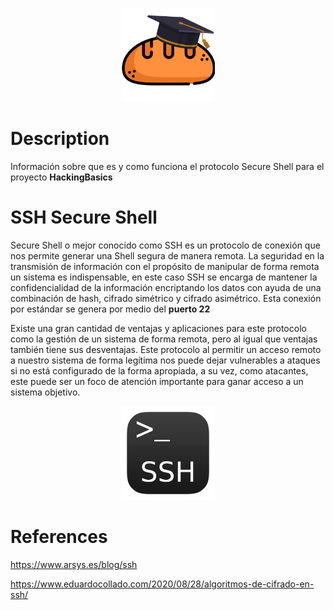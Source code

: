<p align="center">
<img alt="academy" widith="150" height="150" src="https://github.com/CesarGBkR/HackingBasics/blob/main/Concepts/attachments/Dise%C3%B1o_sin_t%C3%ADtulo-removebg-preview.png?raw=true">
</p>

# Description
Información sobre que es y como funciona el protocolo Secure Shell para el proyecto **HackingBasics** 
# SSH Secure Shell
Secure Shell o  mejor conocido como SSH es un protocolo de conexión que nos permite generar una Shell segura de manera remota. La seguridad en la transmisión de información con el propósito de manipular de forma remota un sistema es indispensable, en este caso SSH se encarga de mantener la confidencialidad de la información encriptando los datos con ayuda de una combinación de hash, cifrado simétrico y cifrado asimétrico.
Esta conexión por estándar se genera por medio del **puerto 22**

Existe una gran cantidad de ventajas y aplicaciones para este protocolo como la gestión de un sistema de forma remota, pero al igual que ventajas también tiene sus desventajas. Este protocolo al permitir un acceso remoto a nuestro sistema de forma legítima nos puede dejar vulnerables a ataques si no está configurado de la forma apropiada, a su vez, como atacantes, este puede ser un foco de atención importante para ganar acceso a un sistema objetivo.
<p align="center">
<img alt="academy" widith="150" height="150" src="https://github.com/CesarGBkR/HackingBasics/blob/main/Concepts/attachments/Pasted%20image%2020230930191805.png?raw=true">
</p>

# References

https://www.arsys.es/blog/ssh

https://www.eduardocollado.com/2020/08/28/algoritmos-de-cifrado-en-ssh/